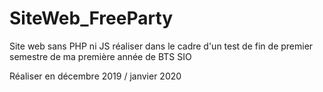 # SiteWeb_FreeParty
Site web sans PHP ni JS réaliser dans le cadre d'un test de fin de premier semestre de ma première année de BTS SIO

Réaliser en décembre 2019 / janvier 2020
